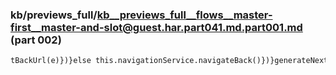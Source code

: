 ### kb/previews_full/kb__previews_full__flows__master-first__master-and-slot@guest.har.part041.md.part001.md (part 002)

```md
tBackUrl(e)})}else this.navigationService.navigateBack()})}generateNextStepUrl(){let e=!!(this.ta
```

```
